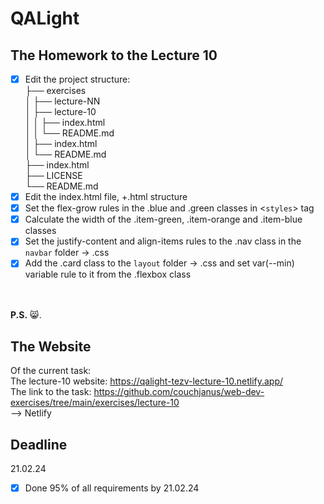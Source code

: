 # QALight
## The Homework to the Lecture 10

- [x] Edit the project structure:<br>
├── exercises<br>
│   ├── lecture-NN<br>
│   ├── lecture-10<br>
│   │   ├── index.html<br>
│   │   └── README.md<br>
│   ├── index.html <br>
│   └── README.md<br>
├── index.html<br>
├── LICENSE<br>
└── README.md<br>
- [x] Edit the index.html file, +.html structure<br>
- [x] Set the flex-grow rules in the .blue and .green classes in <`styles`> tag<br>
- [x] Calculate the width of the .item-green, .item-orange and .item-blue classes<br>
- [x] Set the justify-content and align-items rules to the .nav class in the `navbar` folder -> .css<br>
- [x] Add the .card class to the `layout` folder -> .css and set var(--min) variable rule to it from the .flexbox class<br>
<br><br>

**P.S.** 😸.

## The Website
Of the current task: <br>
The lecture-10 website: https://qalight-tezv-lecture-10.netlify.app/<br>
The link to the task: https://github.com/couchjanus/web-dev-exercises/tree/main/exercises/lecture-10
<br />
--> Netlify

## Deadline
21.02.24 <br />

- [x] Done 95% of all requirements by 21.02.24
